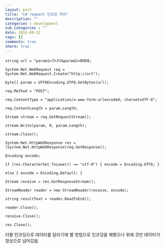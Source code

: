 ```yaml
---
layout: post
title: "C# request 인코딩 처리"
description: ""
categories : development
sub_categories : ""
date: 2015-09-22
tags: []
comments: true
share: true
---
```


    string url = "param1=가나다&param2=헤헤헤;
    
    System.Net.WebRequest req = System.Net.WebRequest.Create("http://url");
    
    byte[] param = UTF8Encoding.UTF8.GetBytes(url);
    
    req.Method = "POST";
    
    req.ContentType = "application/x-www-form-urlencoded; charset=UTF-8";
    
    req.ContentLength = param.Length;
    
    Stream stream = req.GetRequestStream();
    
    stream.Write(param, 0, param.Length);
    
    stream.Close();
    
    System.Net.HttpWebResponse res =
    (System.Net.HttpWebResponse)req.GetResponse();
    
    Encoding encode;
    
    if (res.CharacterSet.ToLower() == "utf-8") { encode = Encoding.UTF8; }
    
    else { encode = Encoding.Default; }
    
    Stream receive = res.GetResponseStream();
    
    StreamReader reader = new StreamReader(receive, encode);
    
    string resultText = reader.ReadToEnd();
    
    reader.Close();
    
    receive.Close();
    
    res.Close();

  

더블 인코딩으로 데이터를 달라기에 별 방법으로 인코딩을 해봤으나 위에 것만 데이터가 정상으로 넘어갔음

  

  

